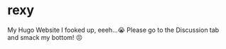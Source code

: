 # rexy
My Hugo Website
I fooked up, eeeh...😭
Please go to the Discussion tab and smack my bottom! 😣
